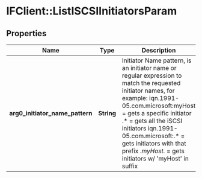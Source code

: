 # IFClient::ListISCSIInitiatorsParam

## Properties
Name | Type | Description | Notes
------------ | ------------- | ------------- | -------------
**arg0_initiator_name_pattern** | **String** | Initiator Name pattern, is an initiator name or regular expression to match the  requested initiator names, for example:    iqn.1991-05.com.microsoft:myHost &#x3D; gets a specific initiator   .*                           &#x3D; gets all the iSCSI initiators    iqn.1991-05.com.microsoft:.* &#x3D; gets initiators with that prefix    .*myHost.*                   &#x3D; gets initiators w/ &#39;myHost&#39; in suffix   | 


